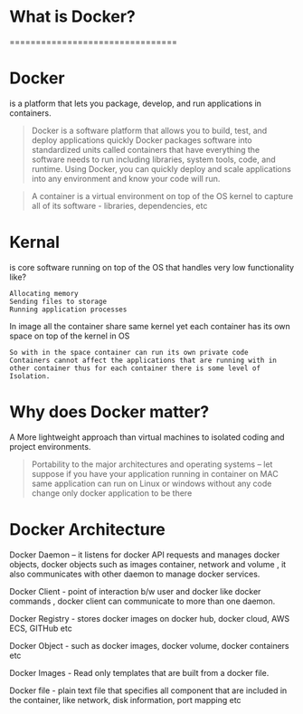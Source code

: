 # What is Docker?
================================


# Docker 
is a platform that lets you package, develop, and run applications in containers.
> Docker is a software platform that allows you to build, test, and deploy applications quickly
Docker packages software into standardized units called containers that have everything the software needs to run including libraries, system tools, code, and runtime. 
Using Docker, you can quickly deploy and scale applications into any environment and know your code will run.

> A container is a virtual environment on top of the OS kernel to capture all of its software - libraries, dependencies, etc

# Kernal
is core software running on top of the OS that handles very low functionality like? 

    Allocating memory 
    Sending files to storage 
    Running application processes 

In image all the container share same kernel yet each container has its own space on top of the kernel in OS

    So with in the space container can run its own private code
    Containers cannot affect the applications that are running with in other container thus for each container there is some level of Isolation.




# Why does Docker matter?

A More lightweight approach than virtual machines to isolated coding and project environments.

> Portability to the major architectures and operating systems – let suppose if you have your application running in container on MAC same application can run on Linux or windows without any code change only docker application to be there 



# Docker Architecture

Docker Daemon – it listens for docker API requests and manages docker objects, docker objects such as images container, network and volume , it also communicates with other daemon to manage docker services.


Docker Client - point of interaction b/w user and docker  like docker commands , docker client can communicate to more than one daemon. 


Docker Registry - stores docker images on docker hub, docker cloud, AWS ECS, GITHub etc


Docker Object - such as docker images, docker volume, docker containers etc


Docker Images - Read only templates that are built from a docker file.


Docker file - plain text file that specifies all component that are included in the container, like network, disk information, port mapping etc

